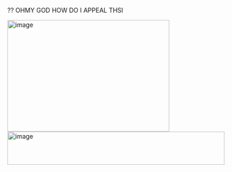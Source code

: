 ?? OHMY GOD HOW DO I APPEAL THSI

<img width="366" height="252" alt="image" src="https://github.com/user-attachments/assets/4f98297f-44f1-4775-9d01-b4d9e9f86f84" />
<img width="491" height="75" alt="image" src="https://github.com/user-attachments/assets/76007cb8-4d8f-4e57-a57f-674560d97f13" />
